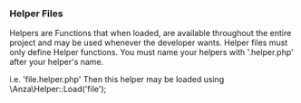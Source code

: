 ### Helper Files

Helpers are Functions that when loaded, are available throughout the entire project and may be used whenever the developer wants.
Helper files must only define Helper functions. You must name your helpers with '.helper.php' after your helper's name. 

i.e. 'file.helper.php'
Then this helper may be loaded using \Anza\Helper::Load('file');